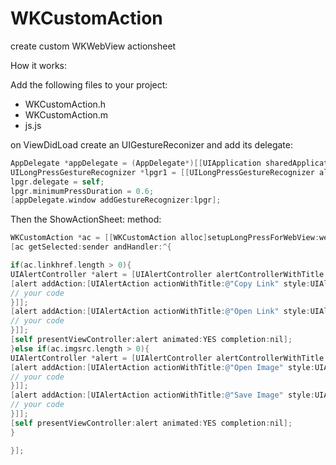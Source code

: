 # WKCustomAction
create custom WKWebView actionsheet

How it works:

Add the following files to your project:
- WKCustomAction.h 
- WKCustomAction.m 
- js.js 

on ViewDidLoad create an UIGestureReconizer and add its delegate:
```objective-c		
AppDelegate *appDelegate = (AppDelegate*)[[UIApplication sharedApplication] delegate];
UILongPressGestureRecognizer *lpgr1 = [[UILongPressGestureRecognizer alloc] initWithTarget:self action:@selector(ShowActionSheet:)];
lpgr.delegate = self;
lpgr.minimumPressDuration = 0.6;
[appDelegate.window addGestureRecognizer:lpgr];
```  
Then the ShowActionSheet: method:

```objective-c
WKCustomAction *ac = [[WKCustomAction alloc]setupLongPressForWebView:webView];
[ac getSelected:sender andHandler:^{

if(ac.linkhref.length > 0){
UIAlertController *alert = [UIAlertController alertControllerWithTitle:@"" message:@"" preferredStyle:UIAlertControllerStyleActionSheet];
[alert addAction:[UIAlertAction actionWithTitle:@"Copy Link" style:UIAlertActionStyleDefault handler:^(UIAlertAction * _Nonnull action) {
// your code
}]];
[alert addAction:[UIAlertAction actionWithTitle:@"Open Link" style:UIAlertActionStyleDefault handler:^(UIAlertAction * _Nonnull action) {
// your code
}]];
[self presentViewController:alert animated:YES completion:nil];
}else if(ac.imgsrc.length > 0){
UIAlertController *alert = [UIAlertController alertControllerWithTitle:@"" message:@"" preferredStyle:UIAlertControllerStyleActionSheet];
[alert addAction:[UIAlertAction actionWithTitle:@"Open Image" style:UIAlertActionStyleDefault handler:^(UIAlertAction * _Nonnull action) {
// your code
}]];
[alert addAction:[UIAlertAction actionWithTitle:@"Save Image" style:UIAlertActionStyleDefault handler:^(UIAlertAction * _Nonnull action) {
// your code
}]];
[self presentViewController:alert animated:YES completion:nil];
}

}];
```